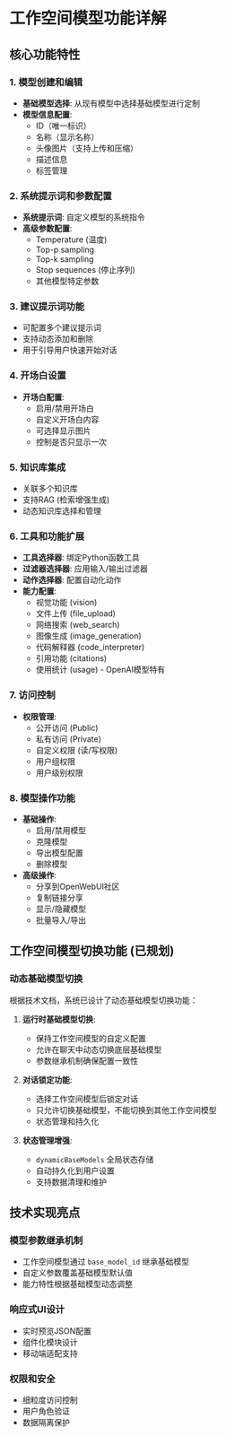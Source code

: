 # 工作空间模型功能详解

## 核心功能特性

### 1. 模型创建和编辑
- **基础模型选择**: 从现有模型中选择基础模型进行定制
- **模型信息配置**: 
  - ID（唯一标识）
  - 名称（显示名称）
  - 头像图片（支持上传和压缩）
  - 描述信息
  - 标签管理

### 2. 系统提示词和参数配置
- **系统提示词**: 自定义模型的系统指令
- **高级参数配置**:
  - Temperature (温度)
  - Top-p sampling
  - Top-k sampling  
  - Stop sequences (停止序列)
  - 其他模型特定参数

### 3. 建议提示词功能
- 可配置多个建议提示词
- 支持动态添加和删除
- 用于引导用户快速开始对话

### 4. 开场白设置
- **开场白配置**:
  - 启用/禁用开场白
  - 自定义开场白内容
  - 可选择显示图片
  - 控制是否只显示一次

### 5. 知识库集成
- 关联多个知识库
- 支持RAG (检索增强生成)
- 动态知识库选择和管理

### 6. 工具和功能扩展
- **工具选择器**: 绑定Python函数工具
- **过滤器选择器**: 应用输入/输出过滤器
- **动作选择器**: 配置自动化动作
- **能力配置**:
  - 视觉功能 (vision)
  - 文件上传 (file_upload) 
  - 网络搜索 (web_search)
  - 图像生成 (image_generation)
  - 代码解释器 (code_interpreter)
  - 引用功能 (citations)
  - 使用统计 (usage) - OpenAI模型特有

### 7. 访问控制
- **权限管理**:
  - 公开访问 (Public)
  - 私有访问 (Private) 
  - 自定义权限 (读/写权限)
  - 用户组权限
  - 用户级别权限

### 8. 模型操作功能
- **基础操作**:
  - 启用/禁用模型
  - 克隆模型
  - 导出模型配置
  - 删除模型
- **高级操作**:
  - 分享到OpenWebUI社区
  - 复制链接分享
  - 显示/隐藏模型
  - 批量导入/导出

## 工作空间模型切换功能 (已规划)

### 动态基础模型切换
根据技术文档，系统已设计了动态基础模型切换功能：

1. **运行时基础模型切换**:
   - 保持工作空间模型的自定义配置
   - 允许在聊天中动态切换底层基础模型
   - 参数继承机制确保配置一致性

2. **对话锁定功能**:
   - 选择工作空间模型后锁定对话
   - 只允许切换基础模型，不能切换到其他工作空间模型
   - 状态管理和持久化

3. **状态管理增强**:
   - `dynamicBaseModels` 全局状态存储
   - 自动持久化到用户设置
   - 支持数据清理和维护

## 技术实现亮点

### 模型参数继承机制
- 工作空间模型通过 `base_model_id` 继承基础模型
- 自定义参数覆盖基础模型默认值
- 能力特性根据基础模型动态调整

### 响应式UI设计
- 实时预览JSON配置
- 组件化模块设计
- 移动端适配支持

### 权限和安全
- 细粒度访问控制
- 用户角色验证
- 数据隔离保护